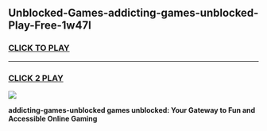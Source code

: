 
## Unblocked-Games-addicting-games-unblocked-Play-Free-1w47l
<h3>
<a href="https://premium76.site?title=addicting-games-unblocked&ref=18A1">CLICK TO PLAY</a></h3>
<hr>

<h3>
<a href="https://premium76.site?title=addicting-games-unblocked&ref=18A1">CLICK 2 PLAY</a>
  
</h3>

<a href="https://premium76.site?title=addicting-games-unblocked&ref=18A1"><img src="https://clearcache.store/games.png"></a>


**addicting-games-unblocked games unblocked: Your Gateway to Fun and Accessible Online Gaming**

